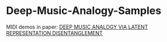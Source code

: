 # Deep-Music-Analogy-Samples
MIDI demos in paper: [DEEP MUSIC ANALOGY VIA LATENT REPRESENTATION DISENTANGLEMENT](https://arxiv.org/abs/1906.03626)

